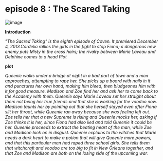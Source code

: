 # episode 8 : The Scared Taking 

![image](https://github.com/user-attachments/assets/5ae4e563-977f-43d6-886d-e75e7f2aec34) 


**Introduction**

*"The Sacred Taking" is the eighth episode of Coven. It premiered December 4, 2013.Cordelia rallies the girls in the fight to stop Fiona; a dangerous new enemy puts Misty in the cross hairs; the rivalry between Marie Laveau and Delphine comes to a head*
*Plot*




**plot**

*Queenie walks under a bridge at night in a bad part of town and a man approaches, attempting to rape her. She picks up a board with nails in it and punctures her own hand, making him bleed, then bludgeones him with it for good measure. Madison and Zoe find her and ask her to come back to the Academy with them. Queenie says Marie Laveau set her straight about them not being her true friends and that she is working for the voodoo now. Madison taunts her by pointing out that she herself stayed even after Fiona slit her throat, while Queenie ran away because she was feeling left out. Zoe tells her that a new Supreme is rising and Queenie mocks her, asking if Zoe thinks it is her, since Fiona had also lied and told Queenie it could be her. Queenie proceeds to extract the beating heart of the man, while Zoe and Madison look on in disgust. Queenie explains to the witches that Marie needs a dark heart to make a potion that will give Queenie more powers, and that this particular man had raped three school girls. She tells them that witchcraft and voodoo are too big to fit in New Orleans together, and that Zoe and Madison are both on the losing side of the upcoming war.*

